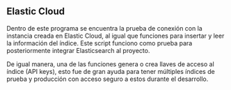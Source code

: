 ## Elastic Cloud

Dentro de este programa se encuentra la prueba de conexión con la instancia creada en Elastic Cloud, al igual que funciones para insertar y leer la información del índice. Este script funciono como prueba para posteriormente integrar Elasticsearch al proyecto. 

De igual manera, una de las funciones genera o crea llaves de acceso al índice (API keys), esto fue de gran ayuda para tener múltiples índices de prueba y producción con acceso seguro a estos durante el desarrollo. 
